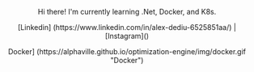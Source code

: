 <p style="text-align:center">
Hi there!
I'm currently learning .Net, Docker, and K8s.
<p style="text-align:center"> [Linkedin] (https://www.linkedin.com/in/alex-dediu-6525851aa/) | [Instagram]() </p>
</p>

<p style="text-align:center">
Docker] (https://alphaville.github.io/optimization-engine/img/docker.gif "Docker")
</p>

